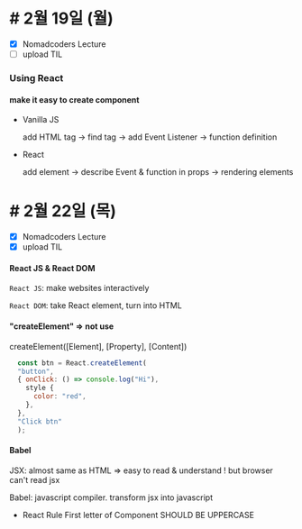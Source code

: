 # # 2월 19일 (월)
- [X] Nomadcoders Lecture
- [ ] upload TIL

### Using React
#### make it easy to create component
* Vanilla JS

  add HTML tag -> find tag -> add Event Listener -> function definition

* React

  add element -> describe Event & function in props -> rendering elements



# # 2월 22일 (목)
- [X] Nomadcoders Lecture
- [X] upload TIL

#### React JS & React DOM
`React JS`: make websites interactively

`React DOM`: take React element, turn into HTML

#### "createElement" => not use
createElement([Element], [Property], [Content])

```javascript
  const btn = React.createElement(
  "button",
  { onClick: () => console.log("Hi"),
    style {
      color: "red",
    },
  },
  "Click btn"
  );
```

#### Babel
JSX: almost same as HTML => easy to read & understand  ! but browser can't read jsx

Babel: javascript compiler. transform jsx into javascript 

+ React Rule
  First letter of Component SHOULD BE UPPERCASE
